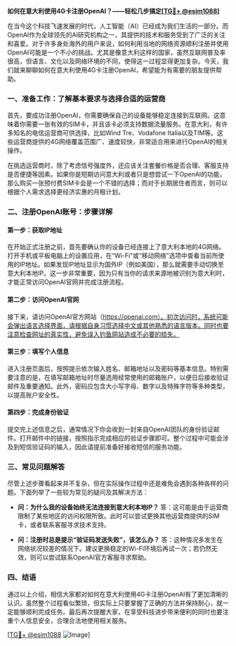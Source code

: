**如何在意大利使用4G卡注册OpenAI？——轻松几步搞定[[TG💪+ @esim1088](https://t.me/s/esim1088)]**

在当今这个科技飞速发展的时代，人工智能（AI）已经成为我们生活的一部分。而OpenAI作为全球领先的AI研究机构之一，其提供的技术和服务受到了广泛的关注和喜爱。对于许多身处海外的用户来说，如何利用当地的网络资源顺利注册并使用OpenAI可能是一个不小的挑战。尤其是像意大利这样的国家，虽然互联网普及率很高，但语言、文化以及网络环境的不同，使得这一过程显得更加复杂。今天，我们就来聊聊如何在意大利使用4G卡注册OpenAI，希望能为有需要的朋友提供帮助。

### 一、准备工作：了解基本要求与选择合适的运营商

首先，要成功注册OpenAI，你需要确保自己的设备能够稳定连接到互联网。这意味着你需要一张有效的SIM卡，并且该卡必须支持数据流量服务。在意大利，有许多知名的电信运营商可供选择，比如Wind Tre、Vodafone Italia以及TIM等。这些运营商提供的4G网络覆盖范围广、速度较快，非常适合用来进行OpenAI的相关操作。

在挑选运营商时，除了考虑信号强度外，还应该关注套餐价格是否合理、客服支持是否便捷等因素。如果你是短期访问意大利或者只是想尝试一下OpenAI的功能，那么购买一张预付费SIM卡会是一个不错的选择；而对于长期居住者而言，则可以根据个人需求选择更经济实惠的月租计划。

### 二、注册OpenAI账号：步骤详解

#### 第一步：获取IP地址

在开始正式注册之前，首先要确认你的设备已经连接上了意大利本地的4G网络。打开手机或平板电脑上的设置应用，在“Wi-Fi”或“移动网络”选项中查看当前所使用的IP地址。如果发现IP地址显示为国外IP（例如美国），那么就需要手动切换至意大利本地IP。这一步非常重要，因为只有当你的请求来源地被识别为意大利时，才能正常访问OpenAI官网并完成注册流程。

#### 第二步：访问OpenAI官网

接下来，请访问OpenAI官方网站（https://openai.com）。初次访问时，系统可能会弹出语言选择界面，请根据自身习惯选择中文或其他熟悉的语言版本。同时也要注意检查网址的真实性，避免误入钓鱼网站造成不必要的损失。

#### 第三步：填写个人信息

进入注册页面后，按照提示依次输入姓名、邮箱地址以及密码等基本信息。特别需要注意的是，在填写邮箱地址时尽量选用经常使用的邮箱账户，以便日后接收验证邮件及重要通知。此外，密码应包含大小写字母、数字以及特殊字符等多种类型，以提高账户安全性。

#### 第四步：完成身份验证

提交完上述信息之后，通常情况下你会收到一封来自OpenAI团队的身份验证邮件。打开邮件中的链接，按照指示完成相应的验证步骤即可。整个过程中可能会涉及到短信验证码的输入，因此请提前准备好接收短信的服务功能。

### 三、常见问题解答

尽管上述步骤看起来并不复杂，但在实际操作过程中还是难免会遇到各种各样的问题。下面列举了一些较为常见的疑问及其解决方法：

- **问：为什么我的设备始终无法连接到意大利本地IP？**
  答：这可能是由于运营商限制了某些地区的访问权限所致。此时可以尝试更换其他运营商提供的SIM卡，或者联系客服寻求技术支持。

- **问：注册时总是提示“验证码发送失败”，该怎么办？**
  答：这种情况多发生在网络状况较差的情况下。建议更换稳定的Wi-Fi环境后再试一次；若仍然无效，则可以尝试联系OpenAI官方客服寻求帮助。

### 四、结语

通过以上介绍，相信大家都对如何在意大利使用4G卡注册OpenAI有了更加清晰的认识。虽然整个过程看似繁琐，但实际上只要掌握了正确的方法并保持耐心，就一定能够顺利完成任务。最后再次提醒大家，在享受科技进步带来便利的同时也要注重个人信息安全，合理合法地使用相关服务。

[[TG💪+ @esim1088](https://t.me/s/esim1088) ![Image](https://i.postimg.cc/4NQfJmqS/Snipaste-2025-05-13-00-14-12.png)]